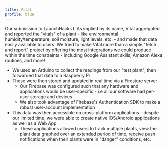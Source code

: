 ```yaml
---
title: Vital
profile: blue
---
```


Our submission to LaunchHacks I. As implied by its name, Vital aggregated and reported the "vitals" of a plant - like environmental humidity/temperature, soil moisture, light levels, etc. - and made that data easily available to users. We tried to make Vital more than a simple "fetch and report" project by offering the most integrations we could produce within the time constraints - including Google Assistant skills, Amazon Alexa routines, and more!

* We used an Arduino to collect the readings from our "test plant", then forwarded that data to a Raspberry Pi
* These were then stored and updated in real time via a Firestore server
    * Our Firebase was configured such that any hardware and applications would be user-specific - i.e all our software had per-user storage and devices
    * We also took advantage of Firebase's Authentication SDK to make a robust user-account implementation
* This data was then accessible on cross-platform applications - despite our limited time, we were able to create native iOS/Android applications as well as a Web App
    * These applications allowed users to track multiple plants, view the plant data graphed over an extended period of time, receive push notifications when their plants were in "danger" conditions, etc.
